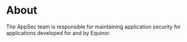 # About

The AppSec team is responsible for maintaining application security for
applications developed for and by Equinor.
